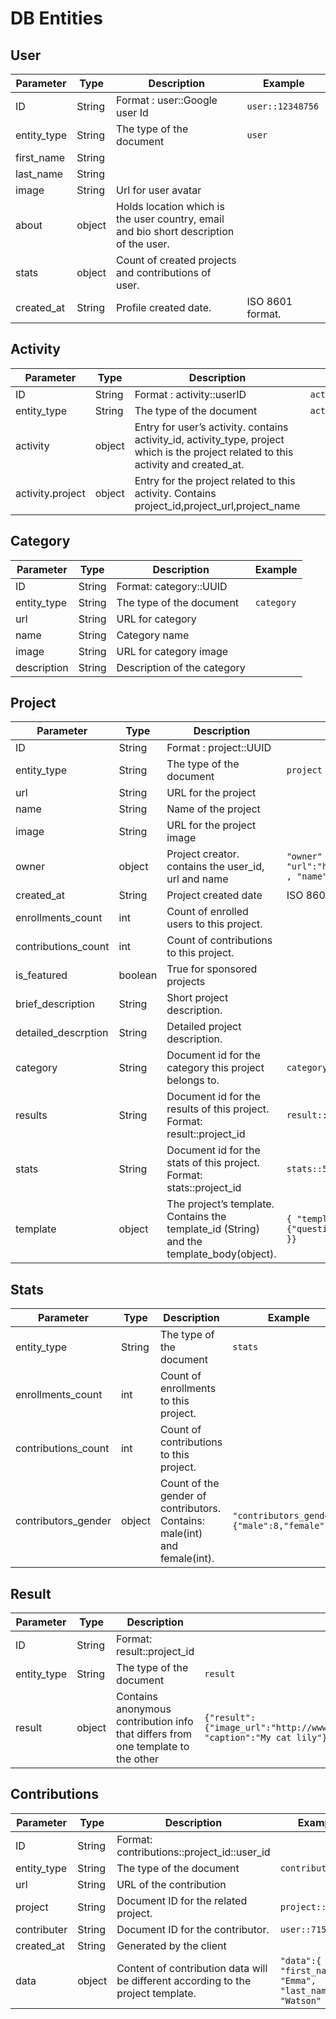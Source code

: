 # DB Entities

## User

Parameter | Type | Description | Example
--------- | ---- | ----------- | -------
ID | String | Format : user::Google user Id  | `user::12348756`
entity_type | String |  The type of the document  |  `user`
first_name | String |    |   
last_name | String |    |   
image | String |  Url for user avatar  |   
about | object |  Holds location which is the user country, email and bio short description of the user.  |   
stats | object |  Count of created projects and contributions of user.  |   
created_at | String |  Profile created date. |  ISO 8601 format.


## Activity

Parameter | Type | Description | Example
----------|------|-------------|--------
ID | String |Format : activity::userID | `activity::1411414`
entity_type | String | The type of the document | `activity`
activity | object | Entry for user’s activity. contains activity_id, activity_type, project which is the project related to this activity and created_at. |
activity.project | object | Entry for the project related to this activity. Contains project_id,project_url,project_name |

## Category

Parameter | Type | Description | Example
----------|------|-------------|--------
ID | String | Format: category::UUID
entity_type | String |  The type of the document  |  `category`
url | String | URL for category
name | String | Category name
image | String | URL for category image
description  | String | Description of the category

## Project

Parameter | Type | Description | Example
----------|------|-------------|--------
ID | String | Format : project::UUID |  
entity_type | String |  The type of the document  |  `project`
url | String | URL for the project |  
name | String | Name of the project |  
image | String | URL for the project image |  
owner | object | Project creator. contains the user_id, url and name | `"owner" : { "id":11, "url":"http://api.sengab.com/v1/users/11" , "name":"Galileo Galileo" }`
created_at | String | Project created date | ISO 8601 format
enrollments_count | int | Count of enrolled users to this project. |  
contributions_count | int | Count of contributions to this project. |  
is_featured | boolean | True for sponsored projects |  
brief_description | String | Short project description. |  
detailed_descrption | String | Detailed project description. |  
category | String | Document id for the category this project belongs to. | `category::15894238`
results | String | Document id for the results of this project. Format: result::project_id | `result::548621`
stats | String | Document id for the stats of this project. Format: stats::project_id | `stats::548621`
template | object | The project’s template. Contains the template_id (String) and the template_body(object). | `{ "template_id":1,"template_body":{"question_title":"_are you happy today?" }}`

## Stats

Parameter | Type | Description | Example
----------|----- | ----------- | --------
entity_type | String |  The type of the document  |  `stats`
enrollments_count  | int | Count of enrollments to this project. |
contributions_count | int | Count of contributions to this project. |
contributors_gender | object | Count of the gender of contributors. Contains: male(int) and female(int).  | `"contributors_gender":{"male":8,"female":7}`

## Result

Parameter | Type | Description | Example
----------|----- | ----------- | --------
ID | String | Format: result::project_id
entity_type | String |  The type of the document  |  `result`
result | object | Contains anonymous contribution info that differs from one template to the other | `{"result":{"image_url":"http://www.sengab.com/projects_uploads/56842.jpg", "caption":"My cat lily"}`

## Contributions

Parameter | Type | Description | Example
----------|----- | ----------- | --------
ID | String | Format: contributions::project_id::user_id |
entity_type | String |  The type of the document  |  `contribution`
url | String | URL of the contribution |
project | String | Document ID for the related project. | `project::159845`
contributer | String | Document ID for the contributor. | `user::715628`
created_at | String | Generated by the client
data | object | Content of contribution data will be different according to the project template. | `"data":{ "first_name": "Emma", "last_name": "Watson" }`
